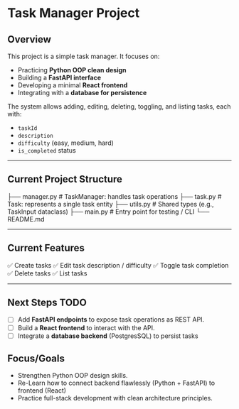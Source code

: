 # Task Manager Project

## Overview

This project is a simple task manager.
It focuses on:

- Practicing **Python OOP clean design**
- Building a **FastAPI interface**
- Developing a minimal **React frontend**
- Integrating with a **database for persistence**

The system allows adding, editing, deleting, toggling, and listing tasks, each with:

- `taskId`
- `description`
- `difficulty` (easy, medium, hard)
- `is_completed` status

---

## Current Project Structure

├── manager.py # TaskManager: handles task operations
├── task.py # Task: represents a single task entity
├── utils.py # Shared types (e.g., TaskInput dataclass)
├── main.py # Entry point for testing / CLI
└── README.md

---

## Current Features

✅ Create tasks
✅ Edit task description / difficulty
✅ Toggle task completion
✅ Delete tasks
✅ List tasks

---

## Next Steps TODO

- [ ] Add **FastAPI endpoints** to expose task operations as REST API.
- [ ] Build a **React frontend** to interact with the API.
- [ ] Integrate a **database backend** (PostgresSQL) to persist tasks

## Focus/Goals

- Strengthen Python OOP design skills.
- Re-Learn how to connect backend flawlessly (Python + FastAPI) to frontend (React)
- Practice full-stack development with clean architecture principles.
